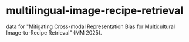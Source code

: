 # multilingual-image-recipe-retrieval

data for "Mitigating Cross-modal Representation Bias for Multicultural Image-to-Recipe Retrieval" (MM 2025).
